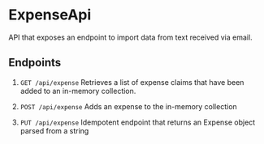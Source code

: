 # ExpenseApi

API that exposes an endpoint to import data from text received via email.

## Endpoints


1. `GET /api/expense`
Retrieves a list of expense claims that have been added to an in-memory collection.

1. `POST /api/expense`
Adds an expense to the in-memory collection

1. `PUT /api/expense`
Idempotent endpoint that returns an Expense object parsed from a string
